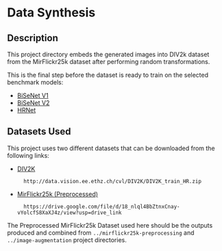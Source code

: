 # Data Synthesis

## Description
This project directory embeds the generated images into DIV2k dataset from the MirFlickr25k dataset after performing random transformations.

This is the final step before the dataset is ready to train on the selected benchmark models:

- [BiSeNet V1](https://github.com/GeorgeSeif/Semantic-Segmentation-Suite/tree/master/models)
- [BiSeNet V2](https://arxiv.org/abs/2004.02147)
- [HRNet](https://paperswithcode.com/method/hrnet#:~:text=HRNet%2C%20or%20High-Resolution%20Net,representations%20through%20the%20whole%20process.)


## Datasets Used

This project uses two different datasets that can be downloaded from the following links:

- [DIV2K](http://data.vision.ee.ethz.ch/cvl/DIV2K/DIV2K_train_HR.zip)

        http://data.vision.ee.ethz.ch/cvl/DIV2K/DIV2K_train_HR.zip

- [MirFlickr25k (Preprocessed)](https://drive.google.com/file/d/18_nlql4BbZtnxCnay-vYolcfS8XaXJ4z/view?usp=drive_link)

        https://drive.google.com/file/d/18_nlql4BbZtnxCnay-vYolcfS8XaXJ4z/view?usp=drive_link


The Preprocessed MirFlickr25k Dataset used here should be the outputs produced and combined from `../mirflickr25k-preprocessing` and `../image-augmentation` project directories.